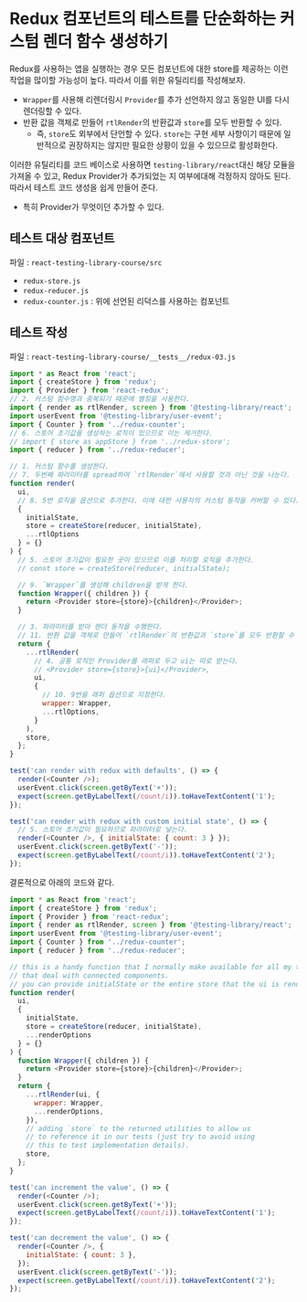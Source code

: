 # Redux 컴포넌트의 테스트를 단순화하는 커스텀 렌더 함수 생성하기

Redux를 사용하는 앱을 실행하는 경우 모든 컴포넌트에 대한 store를 제공하는 이런 작업을 많이할 가능성이 높다.
따라서 이를 위한 유틸리티를 작성해보자.

- `Wrapper`를 사용해 리렌더링시 `Provider`를 추가 선언하지 않고 동일한 UI를 다시 렌더링할 수 있다.
- 반환 값을 객체로 만들어 `rtlRender`의 반환값과 `store`를 모두 반환할 수 있다.
  - 즉, `store`도 외부에서 단언할 수 있다. `store`는 구현 세부 사항이기 때문에 일반적으로 권장하지는 않지만 필요한 상황이 있을 수 있으므로 활성화한다.

이러한 유틸리티를 코드 베이스로 사용하면 `testing-library/react`대신 해당 모듈을 가져올 수 있고, Redux Provider가 추가되었는 지 여부에대해 걱정하지 않아도 된다. 따라서 테스트 코드 생성을 쉽게 만들어 준다.

- 특히 Provider가 무엇이던 추가할 수 있다.

## 테스트 대상 컴포넌트

파일 : `react-testing-library-course/src`

- `redux-store.js`
- `redux-reducer.js`
- `redux-counter.js` : 위에 선언된 리덕스를 사용하는 컴포넌트

## 테스트 작성

파일 : `react-testing-library-course/__tests__/redux-03.js`

```js
import * as React from 'react';
import { createStore } from 'redux';
import { Provider } from 'react-redux';
// 2. 커스텀 함수명과 중복되기 때문에 별칭을 사용한다.
import { render as rtlRender, screen } from '@testing-library/react';
import userEvent from '@testing-library/user-event';
import { Counter } from '../redux-counter';
// 6. 스토어 초기값을 생성하는 로직이 있으므로 이는 제거한다.
// import { store as appStore } from '../redux-store';
import { reducer } from '../redux-reducer';

// 1. 커스텀 함수를 생성한다.
// 7. 두번째 파라미터를 spread하여 `rtlRender`에서 사용할 것과 아닌 것을 나눈다.
function render(
  ui,
  // 8. 5번 로직을 옵션으로 추가한다. 이에 대한 사용자의 커스텀 동작을 커버할 수 있다.
  {
    initialState,
    store = createStore(reducer, initialState),
    ...rtlOptions
  } = {}
) {
  // 5. 스토어 초기값이 필요한 곳이 있으므로 이를 처리할 로직을 추가한다.
  // const store = createStore(reducer, initialState);

  // 9. `Wrapper`를 생성해 children을 받게 한다.
  function Wrapper({ children }) {
    return <Provider store={store}>{children}</Provider>;
  }

  // 3. 파라미터를 받아 렌더 동작을 수행한다.
  // 11. 반환 값을 객체로 만들어 `rtlRender`의 반환값과 `store`를 모두 반환할 수 있다.
  return {
    ...rtlRender(
      // 4. 공통 로직인 Provider를 래퍼로 두고 ui는 따로 받는다.
      // <Provider store={store}>{ui}</Provider>,
      ui,
      {
        // 10. 9번을 래퍼 옵션으로 지정한다.
        wrapper: Wrapper,
        ...rtlOptions,
      }
    ),
    store,
  };
}

test('can render with redux with defaults', () => {
  render(<Counter />);
  userEvent.click(screen.getByText('+'));
  expect(screen.getByLabelText(/count/i)).toHaveTextContent('1');
});

test('can render with redux with custom initial state', () => {
  // 5. 스토어 초기값이 필요하므로 파라미터로 넣는다.
  render(<Counter />, { initialState: { count: 3 } });
  userEvent.click(screen.getByText('-'));
  expect(screen.getByLabelText(/count/i)).toHaveTextContent('2');
});
```

결론적으로 아래의 코드와 같다.

```js
import * as React from 'react';
import { createStore } from 'redux';
import { Provider } from 'react-redux';
import { render as rtlRender, screen } from '@testing-library/react';
import userEvent from '@testing-library/user-event';
import { Counter } from '../redux-counter';
import { reducer } from '../redux-reducer';

// this is a handy function that I normally make available for all my tests
// that deal with connected components.
// you can provide initialState or the entire store that the ui is rendered with
function render(
  ui,
  {
    initialState,
    store = createStore(reducer, initialState),
    ...renderOptions
  } = {}
) {
  function Wrapper({ children }) {
    return <Provider store={store}>{children}</Provider>;
  }
  return {
    ...rtlRender(ui, {
      wrapper: Wrapper,
      ...renderOptions,
    }),
    // adding `store` to the returned utilities to allow us
    // to reference it in our tests (just try to avoid using
    // this to test implementation details).
    store,
  };
}

test('can increment the value', () => {
  render(<Counter />);
  userEvent.click(screen.getByText('+'));
  expect(screen.getByLabelText(/count/i)).toHaveTextContent('1');
});

test('can decrement the value', () => {
  render(<Counter />, {
    initialState: { count: 3 },
  });
  userEvent.click(screen.getByText('-'));
  expect(screen.getByLabelText(/count/i)).toHaveTextContent('2');
});
```

